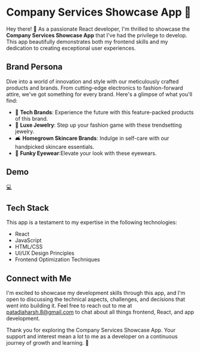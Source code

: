 # Company Services Showcase App 🚀

Hey there! 👋 As a passionate React developer, I'm thrilled to showcase the **Company Services Showcase App** that I've had the privilege to develop. This app beautifully demonstrates both my frontend skills and my dedication to creating exceptional user experiences.

## Brand Persona

Dive into a world of innovation and style with our meticulously crafted products and brands. From cutting-edge electronics to fashion-forward attire, we've got something for every brand. Here's a glimpse of what you'll find:

- 📱 **Tech Brands**: Experience the future with this feature-packed products of this brand.
- 👟 **Luxe Jewelry**: Step up your fashion game with these trendsetting jewelry.
- 🛋️ **Homegrown Skincare Brands**: Indulge in self-care with our handpicked skincare essentials.
- 💆 **Funky Eyewear**:Elevate your look with these eyewears. 

## Demo

[💻](https://oh-studio-mu.vercel.app)

## Tech Stack

This app is a testament to my expertise in the following technologies:

- React
- JavaScript
- HTML/CSS
- UI/UX Design Principles
- Frontend Optimization Techniques

## Connect with Me

I'm excited to showcase my development skills through this app, and I'm open to discussing the technical aspects, challenges, and decisions that went into building it. Feel free to reach out to me at patadiaharsh.8@gmail.com to chat about all things frontend, React, and app development.

Thank you for exploring the Company Services Showcase App. Your support and interest mean a lot to me as a developer on a continuous journey of growth and learning. 🙌
